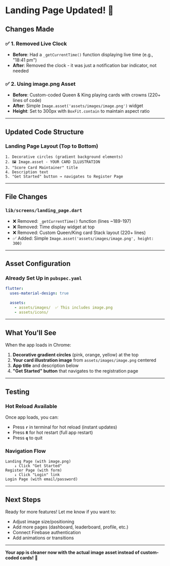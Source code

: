 # Landing Page Updated! 🎨

## Changes Made

### ✅ 1. Removed Live Clock
- **Before**: Had a `_getCurrentTime()` function displaying live time (e.g., "18:41 pm")
- **After**: Removed the clock - it was just a notification bar indicator, not needed

### ✅ 2. Using image.png Asset
- **Before**: Custom-coded Queen & King playing cards with crowns (220+ lines of code)
- **After**: Simple `Image.asset('assets/images/image.png')` widget
- **Height**: Set to 300px with `BoxFit.contain` to maintain aspect ratio

---

## Updated Code Structure

### Landing Page Layout (Top to Bottom)
```
1. Decorative circles (gradient background elements)
2. 🖼️ Image.asset - YOUR CARD ILLUSTRATION
3. "Score Card Maintainer" title
4. Description text
5. "Get Started" button → navigates to Register Page
```

---

## File Changes

### `lib/screens/landing_page.dart`
- ❌ Removed: `_getCurrentTime()` function (lines ~189-197)
- ❌ Removed: Time display widget at top
- ❌ Removed: Custom Queen/King card Stack layout (220+ lines)
- ✅ Added: Simple `Image.asset('assets/images/image.png', height: 300)`

---

## Asset Configuration

### Already Set Up in `pubspec.yaml`
```yaml
flutter:
  uses-material-design: true
  
  assets:
    - assets/images/  ✅ This includes image.png
    - assets/icons/
```

---

## What You'll See

When the app loads in Chrome:
1. **Decorative gradient circles** (pink, orange, yellow) at the top
2. **Your card illustration image** from `assets/images/image.png` centered
3. **App title** and description below
4. **"Get Started" button** that navigates to the registration page

---

## Testing

### Hot Reload Available
Once app loads, you can:
- Press **`r`** in terminal for hot reload (instant updates)
- Press **`R`** for hot restart (full app restart)
- Press **`q`** to quit

### Navigation Flow
```
Landing Page (with image.png)
    ↓ Click "Get Started"
Register Page (with form)
    ↓ Click "Login" link
Login Page (with email/password)
```

---

## Next Steps

Ready for more features! Let me know if you want to:
- Adjust image size/positioning
- Add more pages (dashboard, leaderboard, profile, etc.)
- Connect Firebase authentication
- Add animations or transitions

---

**Your app is cleaner now with the actual image asset instead of custom-coded cards!** 🚀
